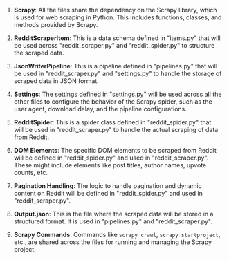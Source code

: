 1. **Scrapy**: All the files share the dependency on the Scrapy library, which is used for web scraping in Python. This includes functions, classes, and methods provided by Scrapy.

2. **RedditScraperItem**: This is a data schema defined in "items.py" that will be used across "reddit_scraper.py" and "reddit_spider.py" to structure the scraped data.

3. **JsonWriterPipeline**: This is a pipeline defined in "pipelines.py" that will be used in "reddit_scraper.py" and "settings.py" to handle the storage of scraped data in JSON format.

4. **Settings**: The settings defined in "settings.py" will be used across all the other files to configure the behavior of the Scrapy spider, such as the user agent, download delay, and the pipeline configurations.

5. **RedditSpider**: This is a spider class defined in "reddit_spider.py" that will be used in "reddit_scraper.py" to handle the actual scraping of data from Reddit.

6. **DOM Elements**: The specific DOM elements to be scraped from Reddit will be defined in "reddit_spider.py" and used in "reddit_scraper.py". These might include elements like post titles, author names, upvote counts, etc.

7. **Pagination Handling**: The logic to handle pagination and dynamic content on Reddit will be defined in "reddit_spider.py" and used in "reddit_scraper.py".

8. **Output.json**: This is the file where the scraped data will be stored in a structured format. It is used in "pipelines.py" and "reddit_scraper.py".

9. **Scrapy Commands**: Commands like `scrapy crawl`, `scrapy startproject`, etc., are shared across the files for running and managing the Scrapy project.
